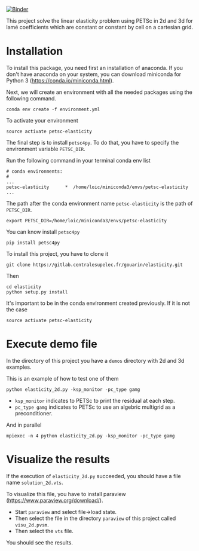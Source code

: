 [![Binder](https://mybinder.org/badge.svg)](https://mybinder.org/v2/gh/gouarin/GenEO/master)

This project solve the linear elasticity problem using PETSc in 2d and 3d for lamé coefficients which are constant or constant by cell on a cartesian grid.

# Installation

To install this package, you need first an installation of anaconda. If you don't have anaconda on your system, you can download miniconda for Python 3 (https://conda.io/miniconda.html).

Next, we will create an environment with all the needed packages using the following command.

    conda env create -f environment.yml

To activate your environment

    source activate petsc-elasticity

The final step is to install `petsc4py`. To do that, you have to specify the environment variable `PETSC_DIR`.

Run the following command in your terminal
    conda env list

    # conda environments:
    #
    ...
    petsc-elasticity      *  /home/loic/miniconda3/envs/petsc-elasticity
    ...

The path after the conda environment name `petsc-elasticity` is the path of `PETSC_DIR`.

    export PETSC_DIR=/home/loic/miniconda3/envs/petsc-elasticity

You can know install `petsc4py`

    pip install petsc4py

To install this project, you have to clone it

    git clone https://gitlab.centralesupelec.fr/gouarin/elasticity.git

Then

    cd elasticity
    python setup.py install

It's important to be in the conda environment created previously. If it is not the case

    source activate petsc-elasticity

# Execute demo file

In the directory of this project you have a `demos` directory with 2d and 3d examples.

This is an example of how to test one of them

    python elasticity_2d.py -ksp_monitor -pc_type gamg

- `ksp_monitor` indicates to PETSc to print the residual at each step.
- `pc_type gamg` indicates to PETSc to use an algebric multigrid as a preconditioner.

And in parallel

    mpiexec -n 4 python elasticity_2d.py -ksp_monitor -pc_type gamg

# Visualize the results

If the execution of `elasticity_2d.py` succeeded, you should have a file name `solution_2d.vts`. 

To visualize this file, you have to install paraview (https://www.paraview.org/download/).

- Start `paraview` and select file->load state. 
- Then select the file in the directory `paraview` of this project called `visu_2d.pvsm`.
- Then select the `vts` file.

You should see the results.
